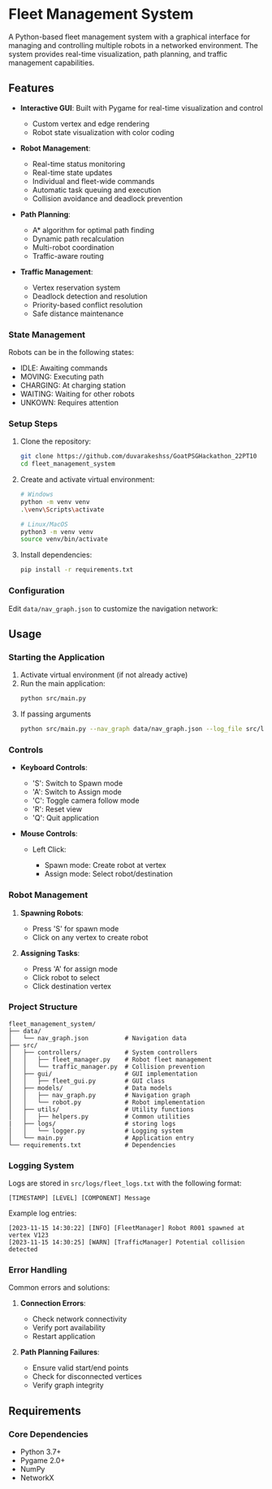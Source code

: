 # Fleet Management System

A Python-based fleet management system with a graphical interface for managing and controlling multiple robots in a networked environment. The system provides real-time visualization, path planning, and traffic management capabilities.

## Features

- **Interactive GUI**: Built with Pygame for real-time visualization and control

  - Custom vertex and edge rendering
  - Robot state visualization with color coding
- **Robot Management**:

  - Real-time status monitoring
  - Real-time state updates
  - Individual and fleet-wide commands
  - Automatic task queuing and execution
  - Collision avoidance and deadlock prevention
- **Path Planning**:

  - A* algorithm for optimal path finding
  - Dynamic path recalculation
  - Multi-robot coordination
  - Traffic-aware routing
- **Traffic Management**:

  - Vertex reservation system
  - Deadlock detection and resolution
  - Priority-based conflict resolution
  - Safe distance maintenance

### State Management

Robots can be in the following states:

- IDLE: Awaiting commands
- MOVING: Executing path
- CHARGING: At charging station
- WAITING: Waiting for other robots
- UNKOWN: Requires attention

### Setup Steps

1. Clone the repository:

   ```bash
   git clone https://github.com/duvarakeshss/GoatPSGHackathon_22PT10
   cd fleet_management_system
   ```
2. Create and activate virtual environment:

   ```bash
   # Windows
   python -m venv venv
   .\venv\Scripts\activate

   # Linux/MacOS
   python3 -m venv venv
   source venv/bin/activate
   ```
3. Install dependencies:

   ```bash
   pip install -r requirements.txt
   ```

### Configuration

Edit `data/nav_graph.json` to customize the navigation network:

## Usage

### Starting the Application

1. Activate virtual environment (if not already active)
2. Run the main application:
   ```bash
   python src/main.py
   ```
3. If passing arguments
   ```bash
   python src/main.py --nav_graph data/nav_graph.json --log_file src/logs/fleet_logs.txt --width 1080 --height 800
   ```

### Controls

- **Keyboard Controls**:

  - 'S': Switch to Spawn mode
  - 'A': Switch to Assign mode
  - 'C': Toggle camera follow mode
  - 'R': Reset view
  - 'Q': Quit application
- **Mouse Controls**:

  - Left Click:

    - Spawn mode: Create robot at vertex
    - Assign mode: Select robot/destination

### Robot Management

1. **Spawning Robots**:

   - Press 'S' for spawn mode
   - Click on any vertex to create robot
2. **Assigning Tasks**:

   - Press 'A' for assign mode
   - Click robot to select
   - Click destination vertex

### Project Structure

```
fleet_management_system/
├── data/
│   └── nav_graph.json          # Navigation data
├── src/
│   ├── controllers/            # System controllers
│   │   ├── fleet_manager.py    # Robot fleet management
│   │   └── traffic_manager.py  # Collision prevention
│   ├── gui/                    # GUI implementation
│   │   ├── fleet_gui.py        # GUI class
│   ├── models/                 # Data models
│   │   ├── nav_graph.py        # Navigation graph
│   │   └── robot.py            # Robot implementation
│   ├── utils/                  # Utility functions
│   │   ├── helpers.py          # Common utilities
|   ├── logs/              	    # storing logs
│   │   └── logger.py           # Logging system
│   └── main.py                 # Application entry
└── requirements.txt        	# Dependencies
```

### Logging System

Logs are stored in `src/logs/fleet_logs.txt` with the following format:

```
[TIMESTAMP] [LEVEL] [COMPONENT] Message
```

Example log entries:

```
[2023-11-15 14:30:22] [INFO] [FleetManager] Robot R001 spawned at vertex V123
[2023-11-15 14:30:25] [WARN] [TrafficManager] Potential collision detected
```

### Error Handling

Common errors and solutions:

1. **Connection Errors**:

   - Check network connectivity
   - Verify port availability
   - Restart application
2. **Path Planning Failures**:

   - Ensure valid start/end points
   - Check for disconnected vertices
   - Verify graph integrity

## Requirements

### Core Dependencies

- Python 3.7+
- Pygame 2.0+
- NumPy
- NetworkX

